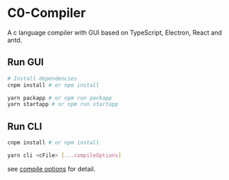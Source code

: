 # C0-Compiler

A c language compiler with GUI based on TypeScript, Electron, React and antd.

## Run GUI

```sh
# Install dependencies
cnpm install # or npm install

yarn packapp # or npm run packapp
yarn startapp # or npm run startapp
```

## Run CLI

```sh {.line-numbers}
cnpm install # or npm install

yarn cli <cFile> [...compileOptions]
```

see [compile options](./src/c0/README.md) for detail.
